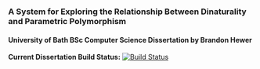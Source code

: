 ### A System for Exploring the Relationship Between Dinaturality and Parametric Polymorphism

#### University of Bath BSc Computer Science Dissertation by Brandon Hewer

**Current Dissertation Build Status:** [![Build Status](https://travis-ci.org/brandonhewer/Dissertation.svg?branch=master)](https://travis-ci.org/brandonhewer/Dissertation)
